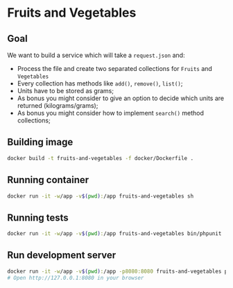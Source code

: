 # Fruits and Vegetables

## Goal
We want to build a service which will take a `request.json` and:
* Process the file and create two separated collections for `Fruits` and `Vegetables`
* Every collection has methods like `add()`, `remove()`, `list()`;
* Units have to be stored as grams;
* As bonus you might consider to give an option to decide which units are returned (kilograms/grams);
* As bonus you might consider how to implement `search()` method collections;

## Building image
```bash
docker build -t fruits-and-vegetables -f docker/Dockerfile .
```

## Running container
```bash
docker run -it -w/app -v$(pwd):/app fruits-and-vegetables sh 
```

## Running tests
```bash
docker run -it -w/app -v$(pwd):/app fruits-and-vegetables bin/phpunit
```

## Run development server
```bash
docker run -it -w/app -v$(pwd):/app -p8080:8080 fruits-and-vegetables php -S 0.0.0.0:8080 -t /app/public
# Open http://127.0.0.1:8080 in your browser
```

